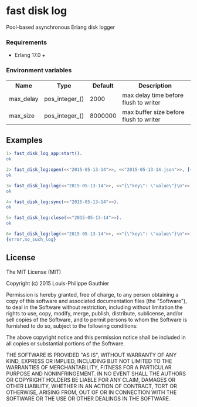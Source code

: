 # fast disk log #

Pool-based asynchronous Erlang disk logger

### Requirements

* Erlang 17.0 +

### Environment variables

<table width="100%">
  <theader>
    <th>Name</th>
    <th>Type</th>
    <th>Default</th>
    <th>Description</th>
  </theader>
  <tr>
    <td>max_delay</td>
    <td>pos_integer_()</td>
    <td>2000</td>
    <td>max delay time before flush to writer</td>
  </tr>
  <tr>
    <td>max_size</td>
    <td>pos_integer_()</td>
    <td>8000000</td>
    <td>max buffer size before flush to writer</td>
  </tr>
</table>

## Examples

```erlang
1> fast_disk_log_app:start().
ok

2> fast_disk_log:open(<<"2015-05-13-14">>, <<"2015-05-13-14.json">>, [{pool_size, 8}]).
ok

3> fast_disk_log:log(<<"2015-05-13-14">>, <<"{\"key\": \"value\"}\n">>).
ok

4> fast_disk_log:sync(<<"2015-05-13-14">>).
ok

5> fast_disk_log:close(<<"2015-05-13-14">>).
ok

6> fast_disk_log:log(<<"2015-05-13-14">>, <<"{\"key\": \"value\"}\n">>).
{error,no_such_log}
```

## License

The MIT License (MIT)

Copyright (c) 2015 Louis-Philippe Gauthier

Permission is hereby granted, free of charge, to any person obtaining a copy
of this software and associated documentation files (the "Software"), to deal
in the Software without restriction, including without limitation the rights
to use, copy, modify, merge, publish, distribute, sublicense, and/or sell
copies of the Software, and to permit persons to whom the Software is
furnished to do so, subject to the following conditions:

The above copyright notice and this permission notice shall be included in all
copies or substantial portions of the Software.

THE SOFTWARE IS PROVIDED "AS IS", WITHOUT WARRANTY OF ANY KIND, EXPRESS OR
IMPLIED, INCLUDING BUT NOT LIMITED TO THE WARRANTIES OF MERCHANTABILITY,
FITNESS FOR A PARTICULAR PURPOSE AND NONINFRINGEMENT. IN NO EVENT SHALL THE
AUTHORS OR COPYRIGHT HOLDERS BE LIABLE FOR ANY CLAIM, DAMAGES OR OTHER
LIABILITY, WHETHER IN AN ACTION OF CONTRACT, TORT OR OTHERWISE, ARISING FROM,
OUT OF OR IN CONNECTION WITH THE SOFTWARE OR THE USE OR OTHER DEALINGS IN THE
SOFTWARE.
